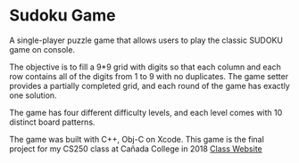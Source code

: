 # Sudoku Game
A single-player puzzle game that allows users to play the classic SUDOKU game on console. 

The objective is to fill a 9*9 grid with digits so that each column and each row contains all of the digits from 1 to 9 with no duplicates. The game setter provides a partially completed grid, and each round of the game has exactly one solution.

The game has four different difficulty levels, and each level comes with 10 distinct board patterns. 


The game was built with C++, Obj-C on Xcode. This game is the final project for my CS250 class at Cañada College in 2018
[Class Website](https://catalog.canadacollege.edu/current/courses/computer-science/cis-250.php)
